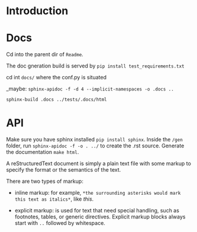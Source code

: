 Introduction
============

# Docs

Cd into the parent dir of ``Readme``.

The doc gneration build is served by ``pip install test_requirements.txt``

cd int ``docs/`` where the conf.py is situated

_maybe:
```sphinx-apidoc -f -d 4 --implicit-namespaces -o .docs ..```

```sphinx-build .docs ../tests/.docs/html```


# API

Make sure you have sphinx installed ``pip install sphinx``.
Inside the `/gen` folder, run ``sphinx-apidoc -f -o . ../`` to create the .rst source.
Generate the documentation ``make html``.

A reStructuredText document is simply a plain text file
with some markup to specify the format or the semantics of the text.

There are two types of markup:

*  inline markup: for example, ``*the surrounding asterisks would mark
   this text as italics*``, like *this*.

*  explicit markup: is used for text that need special handling,
   such as footnotes, tables, or generic directives.
   Explicit markup blocks always start with ``..`` followed by whitespace.